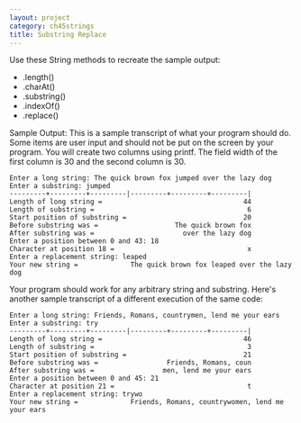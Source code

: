 ```yaml
---
layout: project
category: ch45strings
title: Substring Replace
---
```

Use these String methods to recreate the sample output:

  - .length()
  - .charAt()
  - .substring()
  - .indexOf()
  - .replace()

Sample Output: This is a sample transcript of what your program should do. Some items are user input and should not be put on the screen by your program. You will create two columns using printf. The field width of the first column is 30 and the second column is 30.
```
Enter a long string: The quick brown fox jumped over the lazy dog
Enter a substring: jumped
---------+---------+---------|---------+---------+---------|
Length of long string =                                   44
Length of substring =                                      6
Start position of substring =                             20
Before substring was =                   The quick brown fox
After substring was =                      over the lazy dog
Enter a position between 0 and 43: 18
Character at position 18 =                                 x
Enter a replacement string: leaped
Your new string =             The quick brown fox leaped over the lazy dog
```
Your program should work for any arbitrary string and substring. Here's another sample transcript of a different execution of the same code:
```
Enter a long string: Friends, Romans, countrymen, lend me your ears
Enter a substring: try
---------+---------+---------|---------+---------+---------|
Length of long string =                                   46
Length of substring =                                      3
Start position of substring =                             21
Before substring was =                 Friends, Romans, coun
After substring was =                 men, lend me your ears
Enter a position between 0 and 45: 21
Character at position 21 =                                 t
Enter a replacement string: trywo
Your new string =             Friends, Romans, countrywomen, lend me your ears
```
